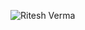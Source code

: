 ![Ritesh Verma](https://user-images.githubusercontent.com/73749372/153644602-80ed9946-db4e-4dc0-800c-2aaa82be6174.gif)
